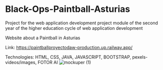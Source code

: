 # Black-Ops-Paintball-Asturias


Project for the web application development project module of the second year of the higher education cycle of web application development

Website about a Paintball in Asturias

Link: https://paintballproyectodaw-production.up.railway.app/

Technologies: HTML, CSS, JAVA, JAVASCRIPT, BOOTSTRAP, pexels-videos/images, FOTOR AI
![mockuper (1)](https://github.com/user-attachments/assets/3d6dff60-1b01-400e-85b3-fd0ea2c8f087)
